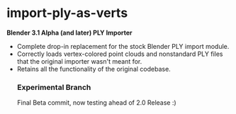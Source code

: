 # import-ply-as-verts
<strong>Blender 3.1 Alpha (and later) PLY Importer</strong>
<ul>
  <li>Complete drop-in replacement for the stock Blender PLY import module.</li>
  <li>Correctly loads vertex-colored point clouds and nonstandard PLY files that the original importer wasn't meant for.</li>
  <li>Retains all the functionality of the original codebase.</li>

<h3>Experimental Branch</h3>
Final Beta commit, now testing ahead of 2.0 Release :)
